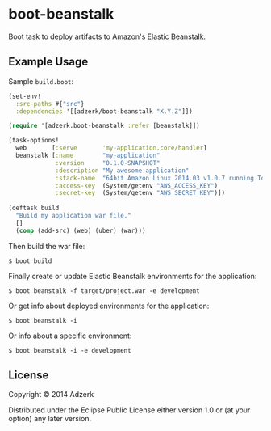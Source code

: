 # boot-beanstalk

Boot task to deploy artifacts to Amazon's Elastic Beanstalk.

## Example Usage

Sample `build.boot`:

```clojure
(set-env!
  :src-paths #{"src"}
  :dependencies '[[adzerk/boot-beanstalk "X.Y.Z"]])

(require '[adzerk.boot-beanstalk :refer [beanstalk]])

(task-options!
  web       [:serve       'my-application.core/handler]
  beanstalk [:name        "my-application"
             :version     "0.1.0-SNAPSHOT"
             :description "My awesome application"
             :stack-name  "64bit Amazon Linux 2014.03 v1.0.7 running Tomcat 7 Java 7"
             :access-key  (System/getenv "AWS_ACCESS_KEY")
             :secret-key  (System/getenv "AWS_SECRET_KEY")])
  
(deftask build
  "Build my application war file."
  []
  (comp (add-src) (web) (uber) (war)))
```

Then build the war file:

```
$ boot build
```

Finally create or update Elastic Beanstalk environments for the application:

```
$ boot beanstalk -f target/project.war -e development
```

Or get info about deployed environments for the application:

```
$ boot beanstalk -i
```

Or info about a specific environment:

```
$ boot beanstalk -i -e development
```

## License

Copyright © 2014 Adzerk

Distributed under the Eclipse Public License either version 1.0 or (at
your option) any later version.
